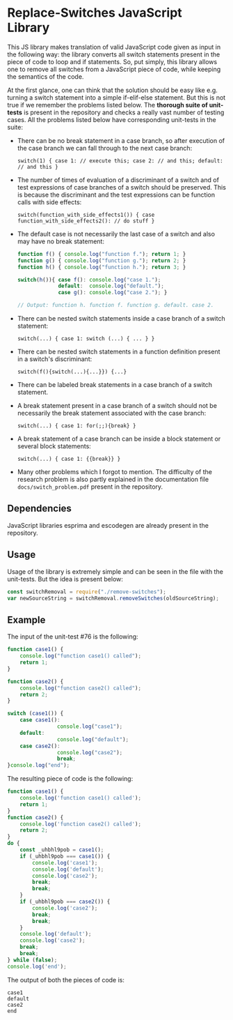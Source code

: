 # Replace-Switches JavaScript Library

This JS library makes translation of valid JavaScript code given as input in the following way: the library converts all switch statements present in the piece of code to loop and if statements. So, put simply, this library allows one to remove all switches from a JavaScript piece of code, while keeping the semantics of the code.

At the first glance, one can think that the solution should be easy like e.g. turning a switch statement into a simple if-elif-else statement. But this is not true if we remember the problems listed below. The **thorough suite of unit-tests** is present in the repository and checks a really vast number of testing cases. All the problems listed below have corresponding unit-tests in the suite:

- There can be no break statement in a case branch, so after execution of the case branch we can fall through to the next case branch:

  `switch(1) { case 1: // execute this; case 2: // and this; default: // and this }`

- The number of times of evaluation of a discriminant of a switch and of test expressions of case branches of a switch should be preserved. This is because the discriminant and the test expressions can be function calls with side effects:

  `switch(function_with_side_effects1()) { case function_with_side_effects2(): // do stuff }`

- The default case is not necessarily the last case of a switch and also may have no break statement:

  ```js
  function f() { console.log("function f."); return 1; }
  function g() { console.log("function g."); return 2; }
  function h() { console.log("function h."); return 3; }

  switch(h()){ case f(): console.log("case 1."); 
               default:  console.log("default."); 
               case g(): console.log("case 2."); }

  // Output: function h. function f. function g. default. case 2.
  ```

- There can be nested switch statements inside a case branch of a switch statement:

  `switch(...) { case 1: switch (...) { ... } }`

- There can be nested switch statements in a function definition present in a switch's discriminant:

  `switch(f(){switch(...){...}}) {...}`
  
- There can be labeled break statements in a case branch of a switch statement.

- A break statement present in a case branch of a switch should not be necessarily the break statement associated with the case branch:

  `switch(...) { case 1: for(;;){break} }`
  
- A break statement of a case branch can be inside a block statement or several block statements:
 
  `switch(...) { case 1: {{break}} }`
 
- Many other problems which I forgot to mention. The difficulty of the research problem is also partly explained in the documentation file `docs/switch_problem.pdf` present in the repository.

## Dependencies

JavaScript libraries esprima and escodegen are already present in the repository.

## Usage

Usage of the library is extremely simple and can be seen in the file with the unit-tests. But the idea is present below:

```js
const switchRemoval = require("./remove-switches");
var newSourceString = switchRemoval.removeSwitches(oldSourceString);
```
## Example

The input of the unit-test #76 is the following:

```js
function case1() {
    console.log("function case1() called");
    return 1;
}

function case2() {
    console.log("function case2() called");
    return 2;
}

switch (case1()) {
    case case1():
                console.log("case1");
    default:
                console.log("default");
    case case2():
                console.log("case2");
                break;
}console.log("end");
```

The resulting piece of code is the following:

```js
function case1() {
    console.log('function case1() called');
    return 1;
}
function case2() {
    console.log('function case2() called');
    return 2;
}
do {
    const _uhbhl9pob = case1();
    if (_uhbhl9pob === case1()) {
        console.log('case1');
        console.log('default');
        console.log('case2');
        break;
        break;
    }
    if (_uhbhl9pob === case2()) {
        console.log('case2');
        break;
        break;
    }
    console.log('default');
    console.log('case2');
    break;
    break;
} while (false);
console.log('end');
```

The output of both the pieces of code is:

```
case1
default
case2
end
```
